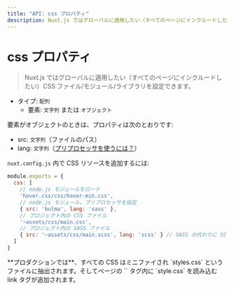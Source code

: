 ```yaml
---
title: "API: css プロパティ"
description: Nuxt.js ではグローバルに適用したい（すべてのページにインクルードしたい）CSS ファイル/モジュール/ライブラリを設定できます。
---
```


<!-- title: "API: The css Property" -->
<!-- description: Nuxt.js lets you define the CSS files/modules/libraries you want to set globally (included in every pages). -->

<!-- # The css Property -->

# css プロパティ

<!-- \> Nuxt.js lets you define the CSS files/modules/libraries you want to set globally (included in every pages). -->

> Nuxt.js ではグローバルに適用したい（すべてのページにインクルードしたい）CSS ファイル/モジュール/ライブラリを設定できます。

<!-- - Type: `Array` -->
<!--   - Items: `String` or `Object` -->

- タイプ: `配列`
  - 要素: `文字列` または `オブジェクト`

<!-- If the item is an object, the properties are: -->

要素がオブジェクトのときは、プロパティは次のとおりです:

<!-- - src: `String` (path of the file) -->
<!-- - lang: `String` ([pre-processor used](/faq/pre-processors)) -->

- src: `文字列`（ファイルのパス）
- lang: `文字列`（[プリプロセッサを使うには？](/faq/pre-processors)）

<!-- In `nuxt.config.js`, add the CSS resources: -->

`nuxt.config.js` 内で CSS リソースを追加するには:

<!-- ```js -->
<!-- module.exports = { -->
<!--   css: [ -->
<!--     // Load a node.js module -->
<!--     'hover.css/css/hover-min.css', -->
<!--     // node.js module but we specify the pre-processor -->
<!--     { src: 'bulma', lang: 'sass' }, -->
<!--     // Css file in the project -->
<!--     '~assets/css/main.css', -->
<!--     // Sass file in the project -->
<!--     { src: '~assets/css/main.scss', lang: 'scss' } // scss instead of sass -->
<!--   ] -->
<!-- } -->
<!-- ``` -->

```js
module.exports = {
  css: [
    // node.js モジュールをロード
    'hover.css/css/hover-min.css',
    // node.js モジュール。プリプロセッサを指定
    { src: 'bulma', lang: 'sass' },
    // プロジェクト内の CSS ファイル
    '~assets/css/main.css',
    // プロジェクト内の SASS ファイル
    { src: '~assets/css/main.scss', lang: 'scss' } // SASS の代わりに SCSS を使う
  ]
}
```

<!-- <p class="Alert">**In production**, all CSS will be minified and extracted in a file named `styles.css` and added in the `<head>` of the page.</p> -->

<p class="Alert">**プロダクションでは**、すべての CSS はミニファイされ `styles.css` というファイルに抽出されます。そしてページの `<head>` タグ内に `style.css` を読み込む link タグが追加されます。</p>
